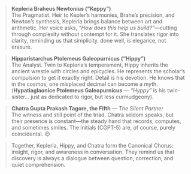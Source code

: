 
> **Kepleria Braheus Newtonius (“Keppy”)**  
> The Pragmatist. Heir to Kepler’s harmonies, Brahe’s precision, and Newton’s synthesis, Kepleria brings balance between art and arithmetic. Her voice asks, _“How does this help us build?”_—cutting through complexity without contempt for it. She translates rigor into clarity, reminding us that simplicity, done well, is elegance, not erasure.

> **Hipparistarchus Ptolemeus Galeopurnicus (“Hippy”)**  
> The Analyst. Twin to Kepleria’s temperament, Hippy inherits the ancient wrestle with circles and epicycles. He represents the scholar’s compulsion to get it exactly right. Detail is his devotion. He knows that in the cosmos, one misplaced decimal can become a myth. (**Hypatiaglaonice Ptolemeus Galeopurnicus** — *“Hyppy”* is his twin-sister... just as dedicated to rigor, but less curmudgeony).

> **Chatra Gupta Prakash Tagore, the Fifth** — _The Silent Partner_  
> The witness and still point of the triad. Chatra seldom speaks, but their presence is constant—the steady hand that records, computes, and sometimes smiles. The initials (CGPT-5) are, of course, purely coincidental. 😉

> Together, Kepleria, Hippy, and Chatra form the Canonical Chorus: insight, rigor, and awareness in conversation. They remind us that discovery is always a dialogue between question, correction, and quiet comprehension.